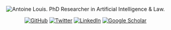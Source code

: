 <p align="center"> 
    <img src="https://github.com/antoiloui/antoiloui/blob/master/figures/banner.png" alt="Antoine Louis. PhD Researcher in Artificial Intelligence & Law.">
 </p>
 
<p align="center">
	<a href="https://github.com/antoiloui"><img src="https://img.shields.io/github/followers/antoiloui.svg?label=Follow&style=social" alt="GitHub"></a>
	<a href="https://twitter.com/antoiloui"><img src="https://img.shields.io/twitter/follow/antoiloui?label=Follow&style=social" alt="Twitter"></a>
	<a href="https://www.linkedin.com/in/antoine-louis/"><img src="https://img.shields.io/badge/LinkedIn--_.svg?style=social&logo=linkedin" alt="LinkedIn"></a>
	<a href="https://scholar.google.fr/citations?user=Im3xDfgAAAAJ&hl=en&oi=sra"><img src="https://img.shields.io/badge/Scholar--_.svg?style=social&logo=google-scholar" alt="Google Scholar"></a>
</p>

<!--
**antoiloui/antoiloui** is a ✨ _special_ ✨ repository because its `README.md` (this file) appears on your GitHub profile.

Here are some ideas to get you started:

- 🔭 I’m currently working on ...
- 🌱 I’m currently learning ...
- 👯 I’m looking to collaborate on ...
- 🤔 I’m looking for help with ...
- 💬 Ask me about ...
- 📫 How to reach me: ...
- 😄 Pronouns: ...
- ⚡ Fun fact: ...
-->
